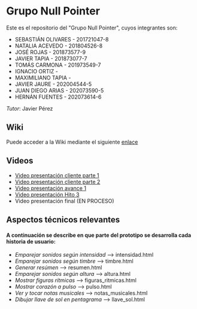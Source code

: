# Grupo Null Pointer

Este es el repositorio del "Grupo Null Pointer", cuyos integrantes son:

+ SEBASTIÁN OLIVARES - 201721047-8
+ NATALIA ACEVEDO - 201804526-8
+ JOSÉ ROJAS - 201873577-9
+ JAVIER TAPIA - 201873077-7
+ TOMÁS CARMONA - 201973549-7
+ IGNACIO ORTIZ -
+ MAXIMILIANO TAPIA -
+ JAVIER JAURE - 202004544-5
+ JUAN DIEGO ARIAS - 202073590-5
+ HERNÁN FUENTES - 202073614-6

*Tutor*: Javier Pérez

## Wiki
Puede acceder a la Wiki mediante el siguiente [enlace](https://gitlab.inf.utfsm.cl/javier.perez/inf225-2023-1-null-pointer/-/wikis/home)

## Videos

+ [Video presentación cliente parte 1](https://aula.usm.cl/mod/resource/view.php?id=4151223)
+ [Video presentación cliente parte 2](https://aula.usm.cl/mod/resource/view.php?id=4151228)
+ [Video presentación avance 1](HTTPS://YOUTU.BE/Y5VN54HEFK8​)
+ [Video presentación Hito 3](https://www.youtube.com/watch?v=8DXnu7CqKCg)
+ Video presentación final (EN PROCESO)



## Aspectos técnicos relevantes

#### A continuación se describe en que parte del prototipo se desarrolla cada historia de usuario:

* *Emparejar sonidos según intensidad* --> intensidad.html
* *Emparejar sonidos según timbre* --> timbre.html
* *Generar resúmen* --> resumen.html
* *Emparejar sonidos según altura* --> altura.html 
* *Mostrar figuras rítmicas* --> figuras_ritmicas.html
* *Mostrar corazón a pulso* --> pulso.html
* *Ver y tocar notas musicales* --> notas_musicales.html
* *Dibujar llave de sol en pentagrama* --> llave_sol.html
